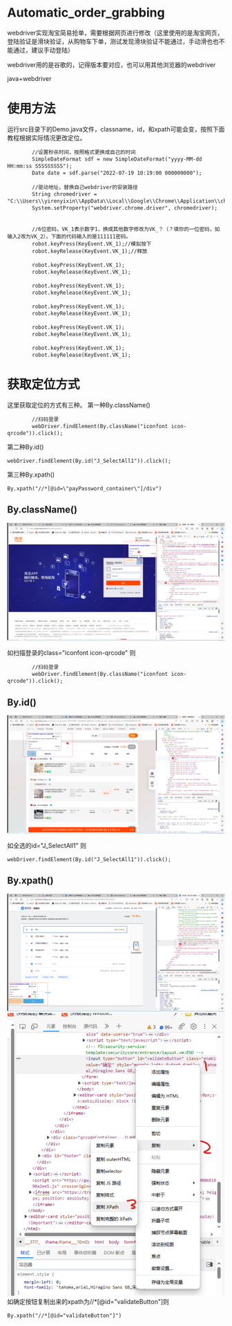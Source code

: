 # Automatic_order_grabbing
webdriver实现淘宝简易抢单，需要根据网页进行修改（这里使用的是淘宝网页，登陆验证是滑块验证，从购物车下单，测试发现滑块验证不能通过，手动滑也也不能通过，建议手动登陆）

webdriver用的是谷歌的，记得版本要对应，也可以用其他浏览器的webdriver

java+webdriver

# 使用方法

运行src目录下的Demo.java文件，classname，id，和xpath可能会变，按照下面教程根据实际情况更改定位。


````
        //设置秒杀时间，按照格式更换成自己的时间
        SimpleDateFormat sdf = new SimpleDateFormat("yyyy-MM-dd HH:mm:ss SSSSSSSSS");
        Date date = sdf.parse("2022-07-19 10:19:00 000000000");
        
        //驱动地址，替换自己webdriver的安装路径
        String chromedriver = "C:\\Users\\yirenyixin\\AppData\\Local\\Google\\Chrome\\Application\\chromedriver.exe";
        System.setProperty("webdriver.chrome.driver", chromedriver);
        
        
        //6位密码，VK_1表示数字1，换成其他数字修改为VK_？（？填你的一位密码，如输入2改为VK_2），下面的代码输入的是111111密码。
        robot.keyPress(KeyEvent.VK_1);//模拟按下
        robot.keyRelease(KeyEvent.VK_1);//释放

        robot.keyPress(KeyEvent.VK_1);
        robot.keyRelease(KeyEvent.VK_1);

        robot.keyPress(KeyEvent.VK_1);
        robot.keyRelease(KeyEvent.VK_1);

        robot.keyPress(KeyEvent.VK_1);
        robot.keyRelease(KeyEvent.VK_1);

        robot.keyPress(KeyEvent.VK_1);
        robot.keyRelease(KeyEvent.VK_1);

        robot.keyPress(KeyEvent.VK_1);
        robot.keyRelease(KeyEvent.VK_1);
````

# 获取定位方式

这里获取定位的方式有三种。
第一种By.className()
````
        //扫码登录
        webDriver.findElement(By.className("iconfont icon-qrcode")).click();
````

第二种By.id()

````
webDriver.findElement(By.id("J_SelectAll1")).click();
````

第三种By.xpath()
````
By.xpath("//*[@id=\"payPassword_container\"]/div")
````


## By.className()
![ByClassName.png](img/ByClassName.png)

如扫描登录的class="iconfont icon-qrcode" 则
````
        //扫码登录
        webDriver.findElement(By.className("iconfont icon-qrcode")).click();
````

## By.id()
![ById.png](img/ById.png)

如全选的id="J_SelectAll1" 则
````
webDriver.findElement(By.id("J_SelectAll1")).click();
````

## By.xpath()
![img/ByXpath_1.png](img/ByXpath_1.png)
![img/ByXpath_2.png](img/ByXpath_2.png)
如确定按钮复制出来的xpath为//*[@id="validateButton"]则
````
By.xpath("//*[@id="validateButton"]")
````